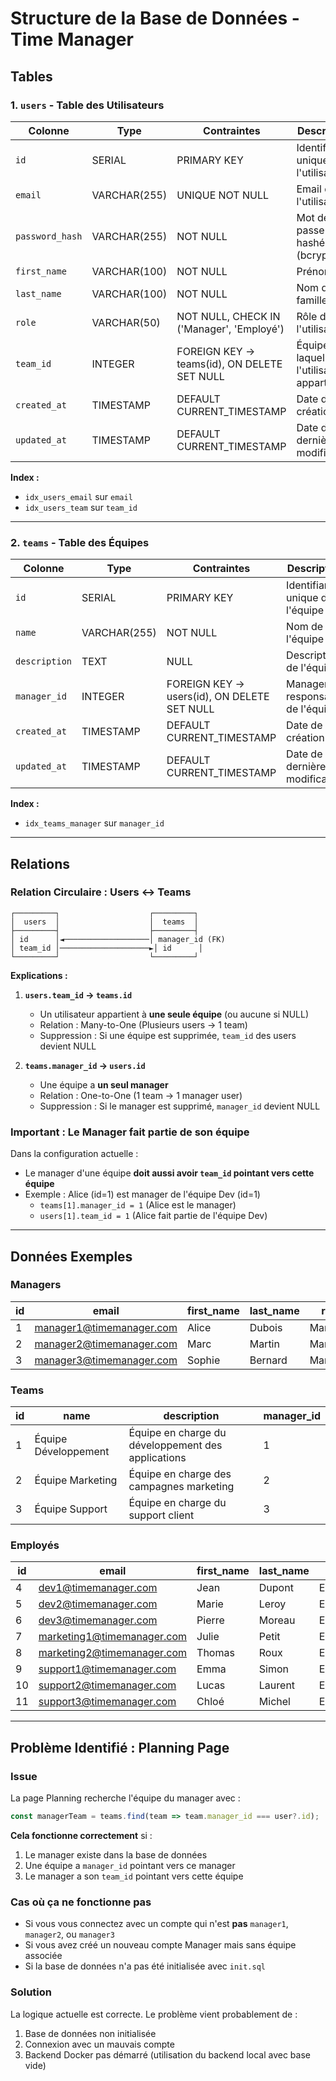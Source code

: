 # Structure de la Base de Données - Time Manager

## Tables

### 1. `users` - Table des Utilisateurs

| Colonne | Type | Contraintes | Description |
|---------|------|-------------|-------------|
| `id` | SERIAL | PRIMARY KEY | Identifiant unique de l'utilisateur |
| `email` | VARCHAR(255) | UNIQUE NOT NULL | Email de l'utilisateur |
| `password_hash` | VARCHAR(255) | NOT NULL | Mot de passe hashé (bcrypt) |
| `first_name` | VARCHAR(100) | NOT NULL | Prénom |
| `last_name` | VARCHAR(100) | NOT NULL | Nom de famille |
| `role` | VARCHAR(50) | NOT NULL, CHECK IN ('Manager', 'Employé') | Rôle de l'utilisateur |
| `team_id` | INTEGER | FOREIGN KEY → teams(id), ON DELETE SET NULL | Équipe à laquelle l'utilisateur appartient |
| `created_at` | TIMESTAMP | DEFAULT CURRENT_TIMESTAMP | Date de création |
| `updated_at` | TIMESTAMP | DEFAULT CURRENT_TIMESTAMP | Date de dernière modification |

**Index :**
- `idx_users_email` sur `email`
- `idx_users_team` sur `team_id`

---

### 2. `teams` - Table des Équipes

| Colonne | Type | Contraintes | Description |
|---------|------|-------------|-------------|
| `id` | SERIAL | PRIMARY KEY | Identifiant unique de l'équipe |
| `name` | VARCHAR(255) | NOT NULL | Nom de l'équipe |
| `description` | TEXT | NULL | Description de l'équipe |
| `manager_id` | INTEGER | FOREIGN KEY → users(id), ON DELETE SET NULL | Manager responsable de l'équipe |
| `created_at` | TIMESTAMP | DEFAULT CURRENT_TIMESTAMP | Date de création |
| `updated_at` | TIMESTAMP | DEFAULT CURRENT_TIMESTAMP | Date de dernière modification |

**Index :**
- `idx_teams_manager` sur `manager_id`

---

## Relations

### Relation Circulaire : Users ↔ Teams

```
┌─────────┐                    ┌─────────┐
│  users  │                    │  teams  │
├─────────┤                    ├─────────┤
│ id      │◄───────────────────│ manager_id (FK)
│ team_id │────────────────────►│ id      │
└─────────┘                    └─────────┘
```

**Explications :**

1. **`users.team_id` → `teams.id`**
   - Un utilisateur appartient à **une seule équipe** (ou aucune si NULL)
   - Relation : Many-to-One (Plusieurs users → 1 team)
   - Suppression : Si une équipe est supprimée, `team_id` des users devient NULL

2. **`teams.manager_id` → `users.id`**
   - Une équipe a **un seul manager**
   - Relation : One-to-One (1 team → 1 manager user)
   - Suppression : Si le manager est supprimé, `manager_id` devient NULL

### Important : Le Manager fait partie de son équipe

Dans la configuration actuelle :
- Le manager d'une équipe **doit aussi avoir `team_id` pointant vers cette équipe**
- Exemple : Alice (id=1) est manager de l'équipe Dev (id=1)
  - `teams[1].manager_id = 1` (Alice est le manager)
  - `users[1].team_id = 1` (Alice fait partie de l'équipe Dev)

---

## Données Exemples

### Managers
| id | email | first_name | last_name | role | team_id |
|----|-------|------------|-----------|------|---------|
| 1 | manager1@timemanager.com | Alice | Dubois | Manager | 1 |
| 2 | manager2@timemanager.com | Marc | Martin | Manager | 2 |
| 3 | manager3@timemanager.com | Sophie | Bernard | Manager | 3 |

### Teams
| id | name | description | manager_id |
|----|------|-------------|------------|
| 1 | Équipe Développement | Équipe en charge du développement des applications | 1 |
| 2 | Équipe Marketing | Équipe en charge des campagnes marketing | 2 |
| 3 | Équipe Support | Équipe en charge du support client | 3 |

### Employés
| id | email | first_name | last_name | role | team_id |
|----|-------|------------|-----------|------|---------|
| 4 | dev1@timemanager.com | Jean | Dupont | Employé | 1 |
| 5 | dev2@timemanager.com | Marie | Leroy | Employé | 1 |
| 6 | dev3@timemanager.com | Pierre | Moreau | Employé | 1 |
| 7 | marketing1@timemanager.com | Julie | Petit | Employé | 2 |
| 8 | marketing2@timemanager.com | Thomas | Roux | Employé | 2 |
| 9 | support1@timemanager.com | Emma | Simon | Employé | 3 |
| 10 | support2@timemanager.com | Lucas | Laurent | Employé | 3 |
| 11 | support3@timemanager.com | Chloé | Michel | Employé | 3 |

---

## Problème Identifié : Planning Page

### Issue
La page Planning recherche l'équipe du manager avec :
```typescript
const managerTeam = teams.find(team => team.manager_id === user?.id);
```

**Cela fonctionne correctement** si :
1. Le manager existe dans la base de données
2. Une équipe a `manager_id` pointant vers ce manager
3. Le manager a son `team_id` pointant vers cette équipe

### Cas où ça ne fonctionne pas
- Si vous vous connectez avec un compte qui n'est **pas** `manager1`, `manager2`, ou `manager3`
- Si vous avez créé un nouveau compte Manager mais sans équipe associée
- Si la base de données n'a pas été initialisée avec `init.sql`

### Solution
La logique actuelle est correcte. Le problème vient probablement de :
1. Base de données non initialisée
2. Connexion avec un mauvais compte
3. Backend Docker pas démarré (utilisation du backend local avec base vide)
